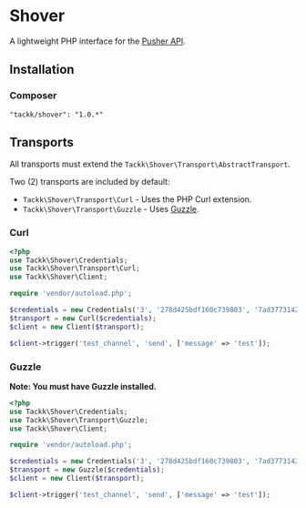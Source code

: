 # Shover

A lightweight PHP interface for the [Pusher API](http://pusher.com/docs/rest_api).

## Installation

### Composer

	"tackk/shover": "1.0.*"

## Transports

All transports must extend the `Tackk\Shover\Transport\AbstractTransport`.

Two (2) transports are included by default:

* `Tackk\Shover\Transport\Curl` - Uses the PHP Curl extension.
* `Tackk\Shover\Transport\Guzzle` - Uses [Guzzle](http://guzzlephp.org).

### Curl

``` php
<?php
use Tackk\Shover\Credentials;
use Tackk\Shover\Transport\Curl;
use Tackk\Shover\Client;

require 'vendor/autoload.php';

$credentials = new Credentials('3', '278d425bdf160c739803', '7ad3773142a6692b25b8');
$transport = new Curl($credentials);
$client = new Client($transport);

$client->trigger('test_channel', 'send', ['message' => 'test']);
```

### Guzzle

**Note: You must have Guzzle installed.**

``` php
<?php
use Tackk\Shover\Credentials;
use Tackk\Shover\Transport\Guzzle;
use Tackk\Shover\Client;

require 'vendor/autoload.php';

$credentials = new Credentials('3', '278d425bdf160c739803', '7ad3773142a6692b25b8');
$transport = new Guzzle($credentials);
$client = new Client($transport);

$client->trigger('test_channel', 'send', ['message' => 'test']);
```
